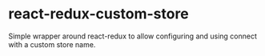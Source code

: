 # react-redux-custom-store
Simple wrapper around react-redux to allow configuring and using connect with a custom store name.
